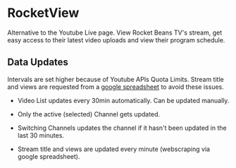 # RocketView

Alternative to the Youtube Live page. View Rocket Beans TV's stream, get easy access to their latest video uploads and view their program schedule.

## Data Updates

Intervals are set higher because of Youtube APIs Quota Limits. Stream title and views are requested from a [google spreadsheet](https://docs.google.com/spreadsheets/d/1YMRe44sXJPXw58QY5zbd9vsynIPUAjbhGiAK6FDiSNM/) to avoid these issues.
 
- Video List updates every 30min automatically. Can be updated manually.
- Only the active (selected) Channel gets updated. 
- Switching Channels updates the channel if it hasn't been updated in the last 30 minutes.

- Stream title and views are updated every minute (webscraping via google spreadsheet).
